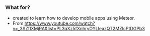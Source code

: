 ### What for? ###

* created to learn how to develop mobile apps using Meteor.
* From https://www.youtube.com/watch?v=_3SZfIXMjRA&list=PL3qXz5fXnhryOYLleazQT2MZIcPtDGPb3
